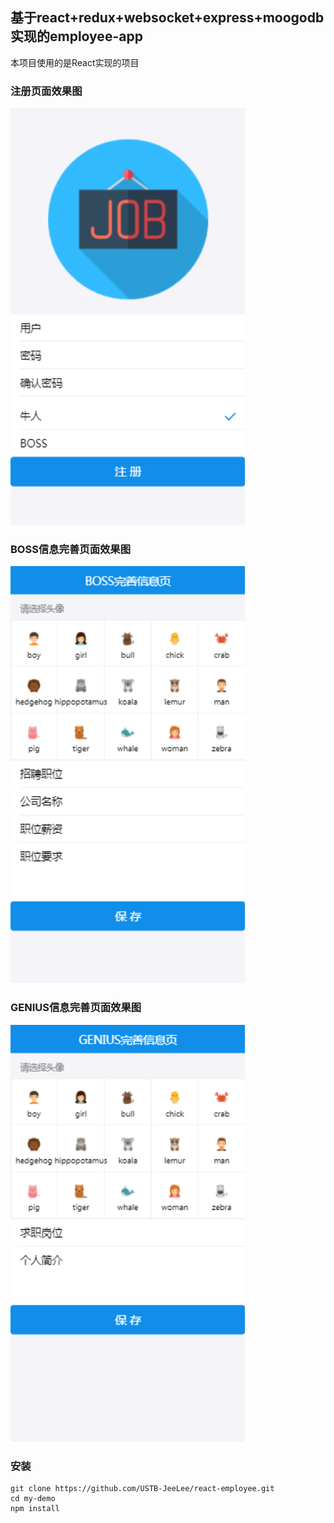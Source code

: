 ## 基于react+redux+websocket+express+moogodb实现的employee-app

本项目使用的是React实现的项目

### 注册页面效果图
<img src="./static/register.png" alt="体验地址" width="375" height="667">


### BOSS信息完善页面效果图
<img src="./static/bossinfo.png" alt="体验地址" width="375" height="667">


### GENIUS信息完善页面效果图
<img src="./static/geniusinfo.png" alt="体验地址" width="375" height="667">


### 安装

```shell
git clone https://github.com/USTB-JeeLee/react-employee.git
cd my-demo
npm install
```
